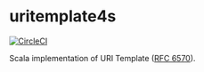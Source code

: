 # uritemplate4s

[![CircleCI](https://circleci.com/gh/Slakah/uritemplate4s/tree/master.svg?style=svg)](https://circleci.com/gh/Slakah/uritemplate4s/tree/master)

Scala implementation of URI Template ([RFC 6570](https://tools.ietf.org/html/rfc6570)).
